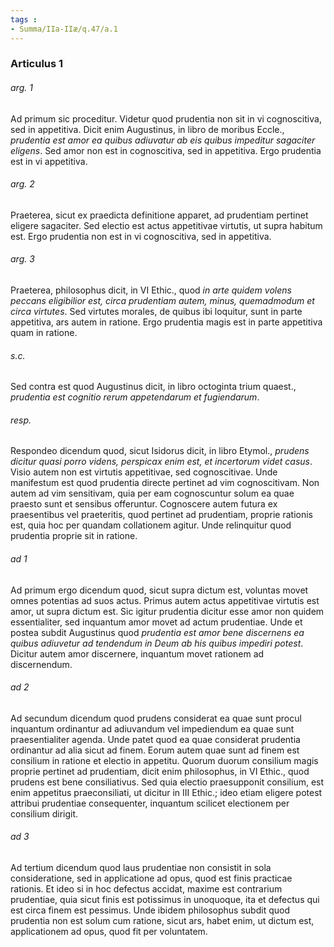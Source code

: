 ```yaml
---
tags : 
- Summa/IIa-IIæ/q.47/a.1
---
```


### Articulus 1

###### arg. 1
Ad primum sic proceditur. Videtur quod prudentia non sit in vi cognoscitiva, sed in appetitiva. Dicit enim Augustinus, in libro de moribus Eccle., *prudentia est amor ea quibus adiuvatur ab eis quibus impeditur sagaciter eligens*. Sed amor non est in cognoscitiva, sed in appetitiva. Ergo prudentia est in vi appetitiva.

###### arg. 2
Praeterea, sicut ex praedicta definitione apparet, ad prudentiam pertinet eligere sagaciter. Sed electio est actus appetitivae virtutis, ut supra habitum est. Ergo prudentia non est in vi cognoscitiva, sed in appetitiva.

###### arg. 3
Praeterea, philosophus dicit, in VI Ethic., quod *in arte quidem volens peccans eligibilior est, circa prudentiam autem, minus, quemadmodum et circa virtutes*. Sed virtutes morales, de quibus ibi loquitur, sunt in parte appetitiva, ars autem in ratione. Ergo prudentia magis est in parte appetitiva quam in ratione.

###### s.c.
Sed contra est quod Augustinus dicit, in libro octoginta trium quaest., *prudentia est cognitio rerum appetendarum et fugiendarum*.

###### resp.
Respondeo dicendum quod, sicut Isidorus dicit, in libro Etymol., *prudens dicitur quasi porro videns, perspicax enim est, et incertorum videt casus*. Visio autem non est virtutis appetitivae, sed cognoscitivae. Unde manifestum est quod prudentia directe pertinet ad vim cognoscitivam. Non autem ad vim sensitivam, quia per eam cognoscuntur solum ea quae praesto sunt et sensibus offeruntur. Cognoscere autem futura ex praesentibus vel praeteritis, quod pertinet ad prudentiam, proprie rationis est, quia hoc per quandam collationem agitur. Unde relinquitur quod prudentia proprie sit in ratione.

###### ad 1
Ad primum ergo dicendum quod, sicut supra dictum est, voluntas movet omnes potentias ad suos actus. Primus autem actus appetitivae virtutis est amor, ut supra dictum est. Sic igitur prudentia dicitur esse amor non quidem essentialiter, sed inquantum amor movet ad actum prudentiae. Unde et postea subdit Augustinus quod *prudentia est amor bene discernens ea quibus adiuvetur ad tendendum in Deum ab his quibus impediri potest*. Dicitur autem amor discernere, inquantum movet rationem ad discernendum.

###### ad 2
Ad secundum dicendum quod prudens considerat ea quae sunt procul inquantum ordinantur ad adiuvandum vel impediendum ea quae sunt praesentialiter agenda. Unde patet quod ea quae considerat prudentia ordinantur ad alia sicut ad finem. Eorum autem quae sunt ad finem est consilium in ratione et electio in appetitu. Quorum duorum consilium magis proprie pertinet ad prudentiam, dicit enim philosophus, in VI Ethic., quod prudens est bene consiliativus. Sed quia electio praesupponit consilium, est enim appetitus praeconsiliati, ut dicitur in III Ethic.; ideo etiam eligere potest attribui prudentiae consequenter, inquantum scilicet electionem per consilium dirigit.

###### ad 3
Ad tertium dicendum quod laus prudentiae non consistit in sola consideratione, sed in applicatione ad opus, quod est finis practicae rationis. Et ideo si in hoc defectus accidat, maxime est contrarium prudentiae, quia sicut finis est potissimus in unoquoque, ita et defectus qui est circa finem est pessimus. Unde ibidem philosophus subdit quod prudentia non est solum cum ratione, sicut ars, habet enim, ut dictum est, applicationem ad opus, quod fit per voluntatem.

